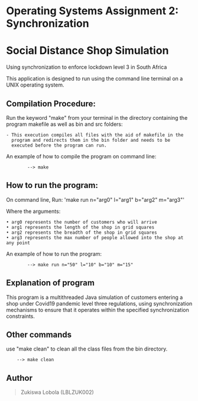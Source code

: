 # Operating Systems Assignment 2: Synchronization
# Social Distance Shop Simulation
Using synchronization to enforce lockdown level 3 in South Africa

This application is designed to run using the command line terminal on a UNIX operating system. 

## Compilation Procedure:
Run the keyword "make" from your terminal in the directory containing the 
program makefile as well as bin and src folders:

	- This execution compiles all files with the aid of makefile in the 
	  program and redirects them in the bin folder and needs to be 
	  executed before the program can run. 

An example of how to compile the program on command line:
```
        --> make
```

## How to run the program:
On command line, Run: 'make run n="arg0" l="arg1" b="arg2" m="arg3"' 

Where the arguments: 
	
	• arg0 represents the number of customers who will arrive 
	• arg1 represents the length of the shop in grid squares
	• arg2 represents the breadth of the shop in grid squares
	• arg3 represents the max number of people allowed into the shop at any point
	
An example of how to run the program:
```
        --> make run n="50" l="10" b="10" m="15"
```

## Explanation of program
This program is a multithreaded Java simulation of customers entering a shop under Covid19 pandemic level three regulations, using synchronization mechanisms to ensure that it operates within the specified synchronization constraints.

## Other commands
use "make clean" to clean all the class files from the bin directory.
```
	--> make clean
```

## Author
> Zukiswa Lobola (LBLZUK002)
